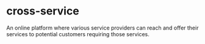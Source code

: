 # cross-service
An online platform where various service providers can reach and offer their services to potential customers requiring those services.
